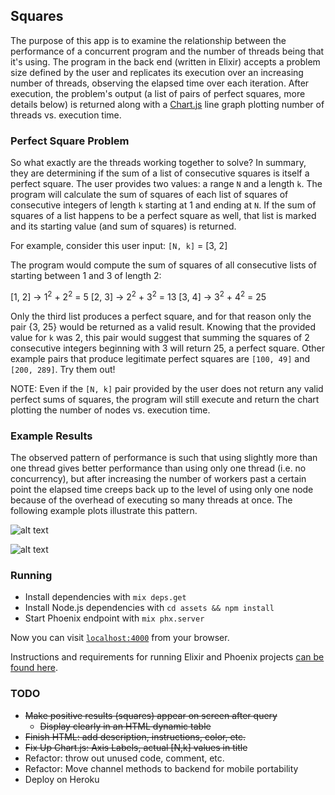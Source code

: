 ## Squares

The purpose of this app is to examine the relationship between the performance of a concurrent program and the number of threads being that it's using. The program in the back end (written in Elixir) accepts a problem size defined by the user and replicates its execution over an increasing number of threads, observing the elapsed time over each iteration. After execution, the problem's output (a list of pairs of perfect squares, more details below) is returned along with a [Chart.js](https://www.chartjs.org) line graph plotting number of threads vs. execution time. 

### Perfect Square Problem 
So what exactly are the threads working together to solve? In summary, they are determining if the sum of a list of consecutive squares is itself a perfect square. The user provides two values: a range `N` and a length `k`. The program will calculate the sum of squares of each list of squares of consecutive integers of length `k` starting at 1 and ending at `N`. If the sum of squares of a list happens to be a perfect square as well, that list is marked and its starting value (and sum of squares) is returned.

For example, consider this user input: `[N, k]` = [3, 2]

The program would compute the sum of squares of all consecutive lists of starting between 1 and 3 of length 2:

[1, 2] -> 1<sup>2</sup> + 2<sup>2</sup> = 5
[2, 3] -> 2<sup>2</sup> + 3<sup>2</sup> = 13
[3, 4] -> 3<sup>2</sup> + 4<sup>2</sup> = 25

Only the third list produces a perfect square, and for that reason only the pair {3, 25} would be returned as a valid result. Knowing that the provided value for `k` was 2, this pair would suggest that summing the squares of 2 consecutive integers beginning with 3 will return 25, a perfect square. Other example pairs that produce legitimate perfect squares are `[100, 49]` and `[200, 289]`. Try them out!

NOTE: Even if the `[N, k]` pair provided by the user does not return any valid perfect sums of squares, the program will still execute and return the chart plotting the number of nodes vs. execution time.

### Example Results
The observed pattern of performance is such that using slightly more than one thread gives better performance than using only one thread (i.e. no concurrency), but after increasing the number of workers past a certain point the elapsed time creeps back up to the level of using only one node because of the overhead of executing so many threads at once. The following example plots illustrate this pattern.

![alt text](https://github.com/dixonnn/squares-phoenix/tree/master/assets/static/images/plot1.png)

![alt text](https://github.com/dixonnn/squares-phoenix/tree/master/assets/static/images/plot2.png)

### Running

  * Install dependencies with `mix deps.get`
  * Install Node.js dependencies with `cd assets && npm install`
  * Start Phoenix endpoint with `mix phx.server`

Now you can visit [`localhost:4000`](http://localhost:4000) from your browser.

Instructions and requirements for running Elixir and Phoenix projects [can be found here](https://elixir-lang.org/docs.html).

### TODO

* ~~Make positive results (squares) appear on screen after query~~
  * ~~Display clearly in an HTML dynamic table~~
* ~~Finish HTML: add description, instructions, color, etc.~~
* ~~Fix Up Chart.js: Axis Labels, actual [N,k] values in title~~
* Refactor: throw out unused code, comment, etc.
* Refactor: Move channel methods to backend for mobile portability
* Deploy on Heroku

